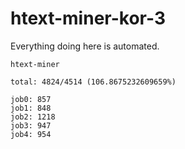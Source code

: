 # htext-miner-kor-3

Everything doing here is automated.

```
htext-miner

total: 4824/4514 (106.8675232609659%)

job0: 857
job1: 848
job2: 1218
job3: 947
job4: 954
```